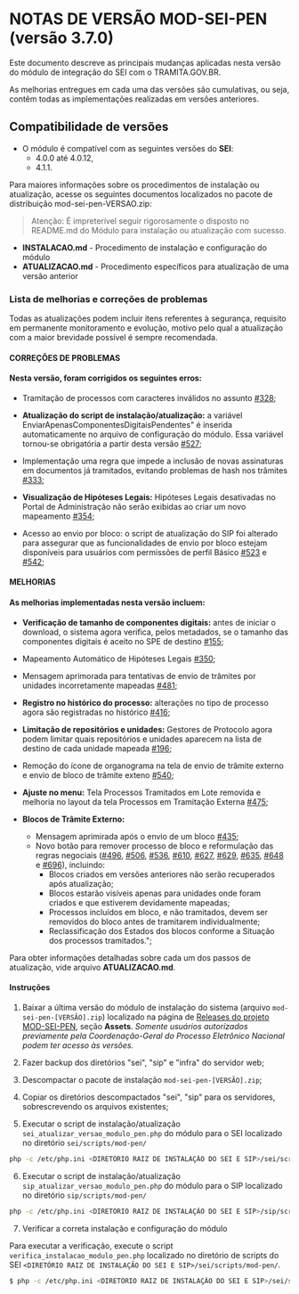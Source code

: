 # NOTAS DE VERSÃO MOD-SEI-PEN (versão 3.7.0)

Este documento descreve as principais mudanças aplicadas nesta versão do módulo de integração do SEI com o TRAMITA.GOV.BR.

As melhorias entregues em cada uma das versões são cumulativas, ou seja, contêm todas as implementações realizadas em versões anteriores.

## Compatibilidade de versões
* O módulo é compatível com as seguintes versões do **SEI**:
  * 4.0.0 até 4.0.12,
  * 4.1.1.
    
Para maiores informações sobre os procedimentos de instalação ou atualização, acesse os seguintes documentos localizados no pacote de distribuição mod-sei-pen-VERSAO.zip:
> Atenção: É impreterível seguir rigorosamente o disposto no README.md do Módulo para instalação ou atualização com sucesso.
* **INSTALACAO.md** - Procedimento de instalação e configuração do módulo
* **ATUALIZACAO.md** - Procedimento específicos para atualização de uma versão anterior

### Lista de melhorias e correções de problemas

Todas as atualizações podem incluir itens referentes à segurança, requisito em permanente monitoramento e evolução, motivo pelo qual a atualização com a maior brevidade possível é sempre recomendada.

#### **CORREÇÕES DE PROBLEMAS**

#### Nesta versão, foram corrigidos os seguintes erros:

* Tramitação de processos com caracteres inválidos no assunto [#328](https://github.com/pengovbr/mod-sei-pen/issues/328);

* **Atualização do script de instalação/atualização:** a variável  EnviarApenasComponentesDigitaisPendentes" é inserida automaticamente no arquivo de configuração do módulo. Essa variável tornou-se obrigatória a partir desta versão [#527](https://github.com/pengovbr/mod-sei-pen/issues/527);

* Implementação uma regra que impede a inclusão de novas assinaturas em documentos já tramitados, evitando problemas de hash nos trâmites [#333](https://github.com/pengovbr/mod-sei-pen/issues/333);

* **Visualização de Hipóteses Legais:** Hipóteses Legais desativadas no Portal de Administração não serão exibidas ao criar um novo mapeamento [#354](https://github.com/pengovbr/mod-sei-pen/issues/354);

* Acesso ao envio por bloco: o script de atualização do SIP foi alterado para assegurar que as funcionalidades de envio por bloco estejam disponíveis para usuários com permissões de perfil Básico [#523](https://github.com/pengovbr/mod-sei-pen/issues/523) e [#542](https://github.com/pengovbr/mod-sei-pen/issues/542);

#### **MELHORIAS**

#### As melhorias implementadas nesta versão incluem:

* **Verificação de tamanho de componentes digitais:** antes de iniciar o download, o sistema agora verifica, pelos metadados, se o tamanho das componentes digitais é aceito no SPE de destino [#155](https://github.com/pengovbr/mod-sei-pen/issues/155);

* Mapeamento Automático de Hipóteses Legais [#350](https://github.com/pengovbr/mod-sei-pen/issues/350);

* Mensagem aprimorada para tentativas de envio de trâmites por unidades incorretamente mapeadas [#481](https://github.com/pengovbr/mod-sei-pen/issues/481);

* **Registro no histórico do processo:** alterações no tipo de processo agora são registradas no histórico [#416](https://github.com/pengovbr/mod-sei-pen/issues/416);

* **Limitação de repositórios e unidades:** Gestores de Protocolo agora podem limitar quais repositórios e unidades aparecem na lista de destino de cada unidade mapeada [#196](https://github.com/pengovbr/mod-sei-pen/issues/196);

* Remoção do ícone de organograma na tela de envio de trâmite externo e envio de bloco de trâmite exteno [#540](https://github.com/pengovbr/mod-sei-pen/issues/540);

* **Ajuste no menu:** Tela Processos Tramitados em Lote removida e melhoria no layout da tela Processos em Tramitação Externa [#475](https://github.com/pengovbr/mod-sei-pen/issues/475);

* **Blocos de Trâmite Externo:**
  - Mensagem aprimirada após o envio de um bloco [#435](https://github.com/pengovbr/mod-sei-pen/issues/435);
  - Novo botão para remover processo de bloco e reformulação das regras negociais ([#496](https://github.com/pengovbr/mod-sei-pen/issues/496), [#506](https://github.com/pengovbr/mod-sei-pen/issues/506), [#536](https://github.com/pengovbr/mod-sei-pen/issues/536), [#610](https://github.com/pengovbr/mod-sei-pen/issues/610), [#627](https://github.com/pengovbr/mod-sei-pen/issues/627), [#629](https://github.com/pengovbr/mod-sei-pen/issues/629), [#635](https://github.com/pengovbr/mod-sei-pen/issues/635), [#648](https://github.com/pengovbr/mod-sei-pen/issues/648) e [#696](https://github.com/pengovbr/mod-sei-pen/issues/696)), incluindo:
    + Blocos criados em versões anteriores não serão recuperados após atualização;
    + Blocos estarão visíveis apenas para unidades onde foram criados e que estiverem devidamente mapeadas;
    + Processos incluídos em bloco, e não tramitados, devem ser removidos do bloco antes de tramitarem individualmente;
    + Reclassificação dos Estados dos blocos conforme a Situação dos processos tramitados.";

Para obter informações detalhadas sobre cada um dos passos de atualização, vide arquivo **ATUALIZACAO.md**.

#### Instruções

1. Baixar a última versão do módulo de instalação do sistema (arquivo `mod-sei-pen-[VERSÃO].zip`) localizado na página de [Releases do projeto MOD-SEI-PEN](https://github.com/spbgovbr/mod-sei-pen/releases), seção **Assets**. _Somente usuários autorizados previamente pela Coordenação-Geral do Processo Eletrônico Nacional podem ter acesso às versões._

2. Fazer backup dos diretórios "sei", "sip" e "infra" do servidor web;

3. Descompactar o pacote de instalação `mod-sei-pen-[VERSÃO].zip`;

4. Copiar os diretórios descompactados "sei", "sip" para os servidores, sobrescrevendo os arquivos existentes;

5. Executar o script de instalação/atualização `sei_atualizar_versao_modulo_pen.php` do módulo para o SEI localizado no diretório `sei/scripts/mod-pen/`

```bash
php -c /etc/php.ini <DIRETÓRIO RAIZ DE INSTALAÇÃO DO SEI E SIP>/sei/scripts/mod-pen/sei_atualizar_versao_modulo_pen.php
```

6. Executar o script de instalação/atualização `sip_atualizar_versao_modulo_pen.php` do módulo para o SIP localizado no diretório `sip/scripts/mod-pen/`

```bash
php -c /etc/php.ini <DIRETÓRIO RAIZ DE INSTALAÇÃO DO SEI E SIP>/sip/scripts/mod-pen/sip_atualizar_versao_modulo_pen.php
```

7. Verificar a correta instalação e configuração do módulo

Para executar a verificação, execute o script ```verifica_instalacao_modulo_pen.php``` localizado no diretório de scripts do SEI ```<DIRETÓRIO RAIZ DE INSTALAÇÃO DO SEI E SIP>/sei/scripts/mod-pen/```.

```bash
$ php -c /etc/php.ini <DIRETÓRIO RAIZ DE INSTALAÇÃO DO SEI E SIP>/sei/scripts/mod-pen/verifica_instalacao_modulo_pen.php
``` 
